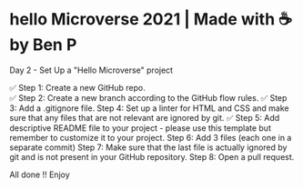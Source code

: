 # hello Microverse 2021 | Made with ☕️ by Ben P

Day 2 - Set Up a "Hello Microverse" project

✅ Step 1: Create a new GitHub repo. </br>
✅ Step 2: Create a new branch according to the GitHub flow rules.
✅ Step 3: Add a .gitignore file.
Step 4: Set up a linter for HTML and CSS and make sure that any files that are not relevant are ignored by git.
✅ Step 5: Add descriptive README file to your project - please use this template but remember to customize it to your project.
Step 6: Add 3 files (each one in a separate commit)
Step 7: Make sure that the last file is actually ignored by git and is not present in your GitHub repository.
Step 8: Open a pull request.


All done !!
Enjoy 
